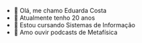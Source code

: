 - 👋 Olá, me chamo Eduarda Costa
- 👀 Atualmente tenho 20 anos
- 🌱 Estou cursando Sistemas de Informação
- 💞️ Amo ouvir podcasts de Metafísica

